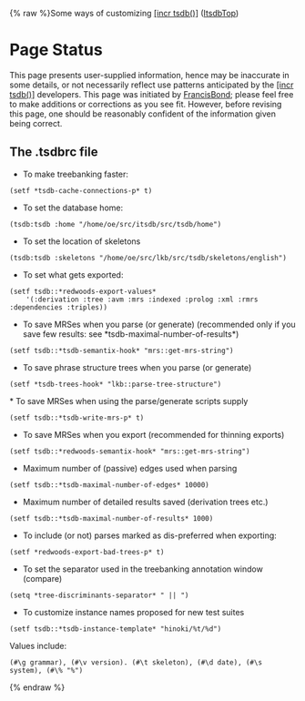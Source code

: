 {% raw %}Some ways of customizing [\[incr
tsdb()\]](http://www.delph-in.net/itsdb) ([ItsdbTop](../ItsdbTop))

# Page Status

This page presents user-supplied information, hence may be inaccurate in
some details, or not necessarily reflect use patterns anticipated by the
[\[incr tsdb()\]](http://www.delph-in.net/itsdb) developers. This page
was initiated by [FrancisBond](../FrancisBond); please feel free to make
additions or corrections as you see fit. However, before revising this
page, one should be reasonably confident of the information given being
correct.

## The .tsdbrc file

- To make treebanking faster:

<!-- -->


    (setf *tsdb-cache-connections-p* t)

- To set the database home:

<!-- -->


    (tsdb:tsdb :home "/home/oe/src/itsdb/src/tsdb/home")

- To set the location of skeletons

<!-- -->


    (tsdb:tsdb :skeletons "/home/oe/src/lkb/src/tsdb/skeletons/english")

- To set what gets exported:

<!-- -->


    (setf tsdb::*redwoods-export-values*
        '(:derivation :tree :avm :mrs :indexed :prolog :xml :rmrs  :dependencies :triples))

- To save MRSes when you parse (or generate) (recommended only if you
save few results: see \*tsdb-maximal-number-of-results\*)

<!-- -->


    (setf tsdb::*tsdb-semantix-hook* "mrs::get-mrs-string")

- To save phrase structure trees when you parse (or generate)

<!-- -->


    (setf *tsdb-trees-hook* "lkb::parse-tree-structure")

\* To save MRSes when using the parse/generate scripts supply

    (setf tsdb::*tsdb-write-mrs-p* t)

- To save MRSes when you export (recommended for thinning exports)

<!-- -->


    (setf tsdb::*redwoods-semantix-hook* "mrs::get-mrs-string")

- Maximum number of (passive) edges used when parsing

<!-- -->


    (setf tsdb::*tsdb-maximal-number-of-edges* 10000) 

- Maximum number of detailed results saved (derivation trees etc.)

<!-- -->


    (setf tsdb::*tsdb-maximal-number-of-results* 1000)

- To include (or not) parses marked as dis-preferred when exporting:

<!-- -->


    (setf *redwoods-export-bad-trees-p* t)

- To set the separator used in the treebanking annotation window
(compare)

<!-- -->


    (setq *tree-discriminants-separator* " || ")

- To customize instance names proposed for new test suites

<!-- -->


    (setf tsdb::*tsdb-instance-template* "hinoki/%t/%d")

Values include:

    (#\g grammar), (#\v version). (#\t skeleton), (#\d date), (#\s system), (#\% "%")
<update date omitted for speed>{% endraw %}